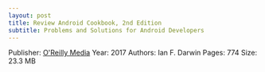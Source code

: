 ```yaml
---
layout: post
title: Review Android Cookbook, 2nd Edition
subtitle: Problems and Solutions for Android Developers
---
```


Publisher: 	[O'Reilly Media](https://learning.oreilly.com/library/publisher/oreilly-media-inc/)
Year: 	2017
Authors: 	Ian F. Darwin
Pages: 	774
Size: 	23.3 MB
